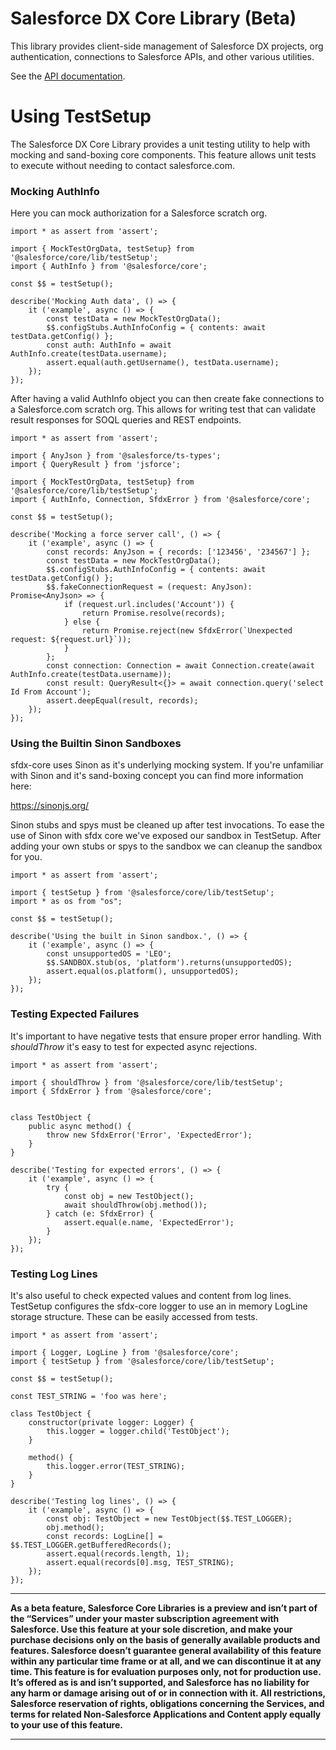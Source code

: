 # Salesforce DX Core Library (Beta)
This library provides client-side management of Salesforce DX projects, org authentication, connections to Salesforce APIs, and other various utilities.

See the [API documentation](https://developer.salesforce.com/media/salesforce-cli/docs/@salesforce/core/index.html).

# Using TestSetup


The Salesforce DX Core Library provides a unit testing utility to help with mocking and sand-boxing core components.
This feature allows unit tests to execute without needing to contact salesforce.com.

### Mocking AuthInfo

Here you can mock authorization for a Salesforce scratch org.

```
import * as assert from 'assert';

import { MockTestOrgData, testSetup} from '@salesforce/core/lib/testSetup';
import { AuthInfo } from '@salesforce/core';

const $$ = testSetup();

describe('Mocking Auth data', () => {
    it ('example', async () => {
        const testData = new MockTestOrgData();
        $$.configStubs.AuthInfoConfig = { contents: await testData.getConfig() };
        const auth: AuthInfo = await AuthInfo.create(testData.username);
        assert.equal(auth.getUsername(), testData.username);
    });
});

```

After having a valid AuthInfo object you can then create fake connections to a Salesforce.com scratch org. This allows
for writing test that can validate result responses for SOQL queries and REST endpoints.


```
import * as assert from 'assert';

import { AnyJson } from '@salesforce/ts-types';
import { QueryResult } from 'jsforce';

import { MockTestOrgData, testSetup} from '@salesforce/core/lib/testSetup';
import { AuthInfo, Connection, SfdxError } from '@salesforce/core';

const $$ = testSetup();

describe('Mocking a force server call', () => {
    it ('example', async () => {
        const records: AnyJson = { records: ['123456', '234567'] };
        const testData = new MockTestOrgData();
        $$.configStubs.AuthInfoConfig = { contents: await testData.getConfig() };
        $$.fakeConnectionRequest = (request: AnyJson): Promise<AnyJson> => {
            if (request.url.includes('Account')) {
                return Promise.resolve(records);
            } else {
                return Promise.reject(new SfdxError(`Unexpected request: ${request.url}`));
            }
        };
        const connection: Connection = await Connection.create(await AuthInfo.create(testData.username));
        const result: QueryResult<{}> = await connection.query('select Id From Account');
        assert.deepEqual(result, records);
    });
});

```

### Using the Builtin Sinon Sandboxes

sfdx-core uses Sinon as it's underlying mocking system. If you're unfamiliar with Sinon and it's sand-boxing concept you
can find more information here:

https://sinonjs.org/

Sinon stubs and spys must be cleaned up after test invocations. To ease the use of Sinon with sfdx core we've exposed our
sandbox in TestSetup. After adding your own stubs or spys to the sandbox we can cleanup the sandbox for you.

```
import * as assert from 'assert';

import { testSetup } from '@salesforce/core/lib/testSetup';
import * as os from "os";

const $$ = testSetup();

describe('Using the built in Sinon sandbox.', () => {
    it ('example', async () => {
        const unsupportedOS = 'LEO';
        $$.SANDBOX.stub(os, 'platform').returns(unsupportedOS);
        assert.equal(os.platform(), unsupportedOS);
    });
});

```


### Testing Expected Failures

It's important to have negative tests that ensure proper error handling. With *shouldThrow* it's easy to test for expected
async rejections.

```
import * as assert from 'assert';

import { shouldThrow } from '@salesforce/core/lib/testSetup';
import { SfdxError } from '@salesforce/core';


class TestObject {
    public async method() {
        throw new SfdxError('Error', 'ExpectedError');
    }
}

describe('Testing for expected errors', () => {
    it ('example', async () => {
        try {
            const obj = new TestObject();
            await shouldThrow(obj.method());
        } catch (e: SfdxError) {
            assert.equal(e.name, 'ExpectedError');
        }
    });
});

```

### Testing Log Lines

It's also useful to check expected values and content from log lines. TestSetup configures the sfdx-core logger to use an
in memory LogLine storage structure. These can be easily accessed from tests.

```
import * as assert from 'assert';

import { Logger, LogLine } from '@salesforce/core';
import { testSetup } from '@salesforce/core/lib/testSetup';

const $$ = testSetup();

const TEST_STRING = 'foo was here';

class TestObject {
    constructor(private logger: Logger) {
        this.logger = logger.child('TestObject');
    }

    method() {
        this.logger.error(TEST_STRING);
    }
}

describe('Testing log lines', () => {
    it ('example', async () => {
        const obj: TestObject = new TestObject($$.TEST_LOGGER);
        obj.method();
        const records: LogLine[] = $$.TEST_LOGGER.getBufferedRecords();
        assert.equal(records.length, 1);
        assert.equal(records[0].msg, TEST_STRING);
    });
});

```



____
**As a beta feature, Salesforce Core Libraries is a preview and isn’t part of the “Services” under your master subscription agreement with Salesforce. Use this feature at your sole discretion, and make your purchase decisions only on the basis of generally available products and features. Salesforce doesn’t guarantee general availability of this feature within any particular time frame or at all, and we can discontinue it at any time. This feature is for evaluation purposes only, not for production use. It’s offered as is and isn’t supported, and Salesforce has no liability for any harm or damage arising out of or in connection with it. All restrictions, Salesforce reservation of rights, obligations concerning the Services, and terms for related Non-Salesforce Applications and Content apply equally to your use of this feature.**
____

